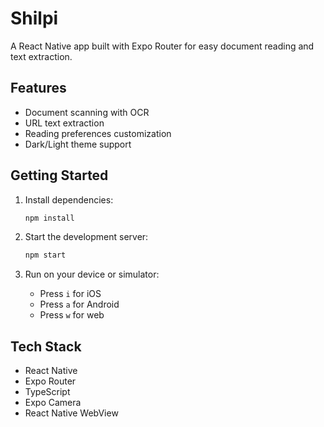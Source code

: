 # Shilpi

A React Native app built with Expo Router for easy document reading and text extraction.

## Features

- Document scanning with OCR
- URL text extraction
- Reading preferences customization
- Dark/Light theme support

## Getting Started

1. Install dependencies:
   ```bash
   npm install
   ```

2. Start the development server:
   ```bash
   npm start
   ```

3. Run on your device or simulator:
   - Press `i` for iOS
   - Press `a` for Android
   - Press `w` for web

## Tech Stack

- React Native
- Expo Router
- TypeScript
- Expo Camera
- React Native WebView
